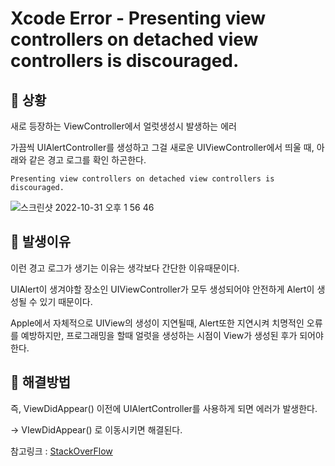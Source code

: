 # Xcode Error - Presenting view controllers on detached view controllers is discouraged.

## 📌 상황

새로 등장하는 ViewController에서 얼럿생성시 발생하는 에러

가끔씩 UIAlertController를 생성하고 그걸 새로운 UIViewController에서 띄울 때, 아래와 같은 경고 로그를 확인 하곤한다.

`Presenting view controllers on detached view controllers is discouraged.`

![스크린샷 2022-10-31 오후 1 56 46](https://user-images.githubusercontent.com/76529148/198936669-5f235f11-e0f5-4ed4-898d-453aa8027f8d.png)

## 📌 발생이유

이런 경고 로그가 생기는 이유는 생각보다 간단한 이유때문이다.

UIAlert이 생겨야할 장소인 UIViewController가 모두 생성되어야 안전하게 Alert이 생성될 수 있기 때문이다.

Apple에서 자체적으로 UIView의 생성이 지연될때, Alert또한 지연시켜 치명적인 오류를 예방하지만, 프로그래밍을 할때 얼럿을 생성하는 시점이 View가 생성된 후가 되어야한다.

## 📌 해결방법

즉, ViewDidAppear() 이전에 UIAlertController를 사용하게 되면 에러가 발생한다.

→ VIewDidAppear() 로 이동시키면 해결된다.

참고링크 : [StackOverFlow](https://stackoverflow.com/questions/27386154/uialertcontroller-detached-view-controller)
